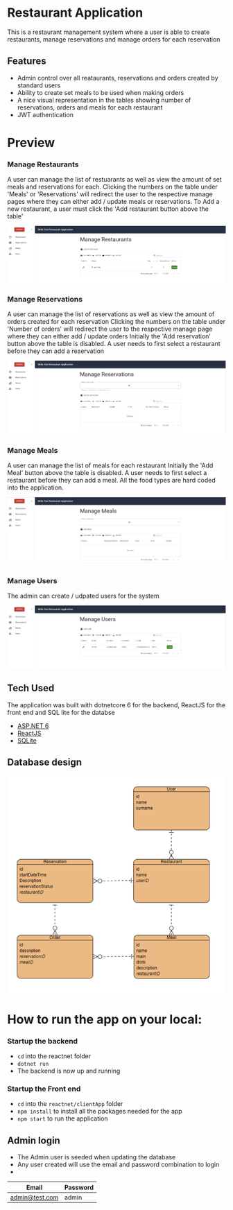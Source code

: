 
# Restaurant Application


This is a restaurant management system where a user is able to create restaurants, manage reservations and manage orders for each reservation

## Features

- Admin control over all reataurants, reservations and orders created by standard users
- Ability to create set meals to be used when making orders
- A nice visual representation in the tables showing number of reservations, orders and meals for each restaurant 
- JWT authentication

# Preview
### Manage Restaurants
A user can manage the list of restuarants as well as view the amount of set meals and reservations for each. 
Clicking the numbers on the table under 'Meals' or 'Reservations' will redirect the user to the respective manage pages where they can either add / update meals or reservations.
To Add a new restaurant, a user must click the 'Add restaurant button above the table'

<img src="docImages/managerest.png" />

### Manage Reservations
A user can manage the list of reservations as well as view the amount of orders created for each reservation
Clicking the numbers on the table under 'Number of orders' will redirect the user to the respective manage page where they can either add / update orders
Initially the 'Add reservation' button above the table is disabled. A user needs to first select a restaurant before they can add a reservation

<img src="docImages/manageres.png" />

### Manage Meals
A user can manage the list of meals for each restaurant
Initially the 'Add Meal' button above the table is disabled. A user needs to first select a restaurant before they can add a meal.
All the food types are hard coded into the application.

<img src="docImages/managem.png" />

### Manage Users
The admin can create / udpated users for the system

<img src="docImages/manageu.png" />

## Tech Used

The application was built with dotnetcore 6 for the backend, ReactJS for the front end and SQL lite for the databse

- [ASP.NET 6](https://docs.microsoft.com/en-us/aspnet/core/introduction-to-aspnet-core?view=aspnetcore-6.0)
- [ReactJS](https://reactjs.org/)
- [SQLite](https://www.sqlite.org/index.html)

## Database design

<img src="docImages/DataModel.png" />


# How to run the app on your local:

### Startup the backend
- `cd` into the reactnet folder
- `dotnet run`
- The backend is now up and running

### Startup the Front end
- `cd` into the `reactnet/clientApp` folder
- `npm install` to install all the packages needed for the app 
- `npm start` to run the application

## Admin login
- The Admin user is seeded when updating the database
- Any user created will use the email and password combination to login
- 
| Email | Password |
| ------ | ------ |
| admin@test.com | admin |



